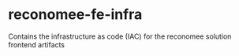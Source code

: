 # reconomee-fe-infra
Contains the infrastructure as code (IAC) for the reconomee solution frontend artifacts
